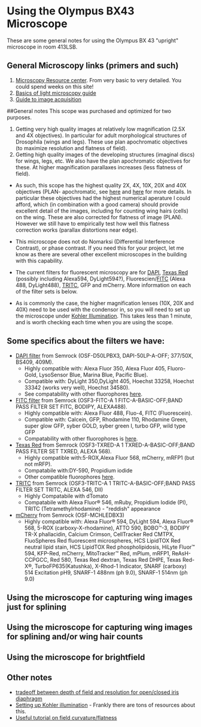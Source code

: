 # Using the Olympus BX43 Microscope

These are some general notes for using the Olympus BX 43 "upright" microscope in room 413LSB.

## General Microscopy links (primers and such)
1. [Microscopy Resource center](http://micro.magnet.fsu.edu/primer/index.html). From very basic to very detailed. You could spend weeks on this site!
2. [Basics of light microscopy guide](http://www.well.ox.ac.uk/_asset/file/the-zeiss-guide-to-the-basics-of-light-microscopy.pdf)
3. [Guide to image acquisition](http://jcb.rupress.org/content/172/1/9.full)

##General notes
This scope was purchased and optimized for two purposes. 
1. Getting very high quality images at relatively low magnification (2.5X and 4X objectives). In particular for adult morphological structures of Drosophila (wings and legs). These use plan apochromatic objectives (to maximize resolution and flatness of field).
2. Getting high quality images of the developing structures (imaginal discs) for wings, legs, etc. We also have the plan apochromatic objectives for these. At higher magnification parallaxes increases (less flatness of field).

- As such, this scope has the highest quality 2X, 4X, 10X, 20X and 40X objectives (PLAN- apochromatic, see [here](http://www.olympus-lifescience.com/en/objectives/uplsapo/)  and [here](http://www.olympus-lifescience.com/en/objectives/plapon/) for more details. In particular these objectives had the highest numerical aperature I could afford, which (in combination with a good camera) should provide excellent detail of the images, including for counting wing hairs (cells) on the wing. These are also corrected for flatness of image (PLAN). However we still have to empirically test how well this flatness correction works (parallax distortions near edge).

- This microscope does not do Nomarksi (Differential Interference Contrast), or phase contrast. If you need this for your project, let me know as there are several other excellent microscopes in the building with this capability.

- The current filters for fluorescent microscopy are for [DAPI](https://en.wikipedia.org/wiki/DAPI), [Texas Red](https://en.wikipedia.org/wiki/Texas_Red) (possibly including Alexa594, DyLight594?), Fluorescien/[FITC](https://en.wikipedia.org/wiki/Fluorescein_isothiocyanate) (Alexa 488, DyLight488), [TRITC](), GFP and mCherry. More information on each of the filter sets is below.

- As is commonly the case, the higher magnification lenses (10X, 20X and 40X) need to be used with the condensor in, so you will need to set up the microscope under [Kohler Illumination](http://microscopy.berkeley.edu/courses/TLM/condenser/kohler.html). This takes less than 1 minute, and is worth checking each time when you are using the scope.


## Some specifics about the filters we have:
- [DAPI filter](https://www.semrock.com/setdetails.aspx?id=2845) from Semrock (OSF-D50LPBX3, DAPI-50LP-A-OFF; 377/50X, BS409, 409M).
    -    Highly compatible with: Alexa Fluor 350, Alexa Fluor 405, Fluoro-Gold, LysoSensor Blue, Marina Blue, Pacific Blue).
    -    Compatible with: DyLight 350,DyLight 405, Hoechst 33258, Hoechst 33342 (works very well), Hoechst 34580).
    -    See compatability with other fluorophores [here](https://www.semrock.com/setdetails.aspx?id=2845).
- [FITC filter](https://www.semrock.com/setdetails.aspx?id=2679) from Semrock (OSF3-FITC-A 1 FITC-A-BASIC-OFF;BAND PASS FILTER SET FITC, BODIPY, ALEXA488).
    -    Highly compatible with: Alexa Fluor 488, Fluo-4, FITC (Fluorescein).
    -    Compatible with: Calcein, GFP, Rhodamine 110, Rhodamine Green, super glow GFP, syber GOLD, syber green I, turbo GFP, wild type GFP
    -    Compatability with other fluorophores is [here](https://www.semrock.com/setdetails.aspx?id=2679).
- [Texas Red](https://www.semrock.com/setdetails.aspx?id=2683) from Semrock (OSF3-TXRED-A 1 TXRED-A-BASIC-OFF;BAND PASS FILTER SET TXRED, ALEXA 568).
    -    Highly compatible with:5-ROX,Alexa Fluor 568, mCherry, mRFP1 (but not mRFP).
    -    Compatabile with:DY-590, Propidium iodide
    -    Other compatible fluorophores [here](https://www.semrock.com/setdetails.aspx?id=2683).
- [TRITC](https://www.semrock.com/setdetails.aspx?id=2681) from Semrock (OSF3-TRITC-A 1 TRITC-A-BASIC-OFF;BAND PASS FILTER SET TRITC, ALEXA 546, DII)
    -    Highly Compatabile with dTomato 
    -    Compatabile with Alexa Fluor® 546, mRuby, Propidium Iodide (PI), TRITC (Tetramethylrhodamine) - "reddish" appearance
- [mCherry](https://www.semrock.com/setdetails.aspx?id=3354) from Semrock (OSF-MCHLEDBX3)
    -    Highly compatible with: Alexa Fluor® 594, DyLight 594, Alexa Fluor® 568, 5-ROX (carboxy-X-rhodamine), ATTO 590, BOBO™-3, BODIPY TR-X phallacidin, Calcium Crimson, CellTracker Red CMTPX, FluoSpheres Red fluorescent microspheres, HCS LipidTOX Red neutral lipid stain, HCS LipidTOX Red phospholipidosis, HiLyte Fluor™ 594, KFP-Red, mCherry, MitoTracker™ Red, mPlum, mRFP1, ReAsH-CCPGCC, Red 580, Texas Red dextran, Texas Red DHPE, Texas Red-X®, TurboFP635(Katushka), X-Rhod-1 Indicator, SNARF (carboxy) 514 Excitation pH9, SNARF-1 488nm (ph 9.0), SNARF-1 514nm (ph 9.0)

   
## Using the microscope for capturing wing images **just for splining**

## Using the microscope for capturing wing images for **splining and/or wing hair counts**

## Using the microscope for brightfield


## Other notes
- [tradeoff between depth of field and resolution for open/closed iris diaphragm](http://www.leica-microsystems.com/products/microscope-objectives/labeling-of-objectives/iris-diaphragm/)
- [Setting up Kohler illumination](http://zeiss-campus.magnet.fsu.edu/articles/basics/kohler.html) - Frankly there are tons of resources about this.
- [Useful tutorial on field curvature/flatness](http://www.microscopyu.com/tutorials/java/aberrations/curvatureoffield/index.html)

